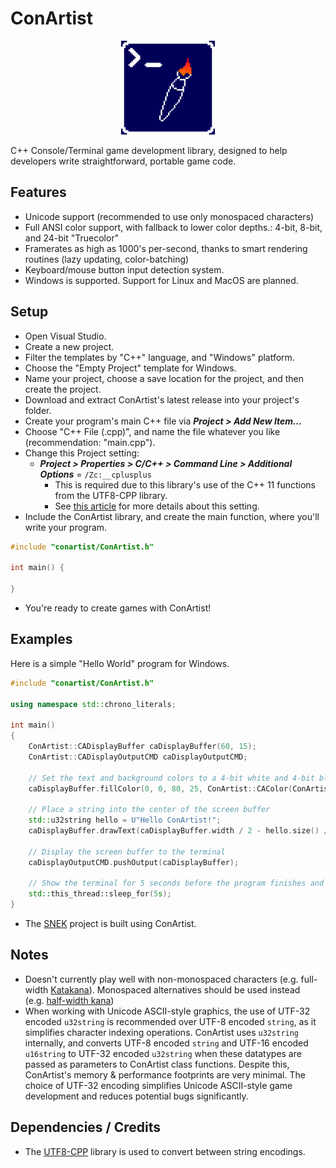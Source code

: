 # ConArtist
<p align="center">
	<img src="https://raw.githubusercontent.com/M-O-Marmalade/ConArtist/main/logo.png" width="150">
</p>

C++ Console/Terminal game development library, designed to help developers write straightforward, portable game code.

## Features
- Unicode support (recommended to use only monospaced characters)
- Full ANSI color support, with fallback to lower color depths.: 4-bit, 8-bit, and 24-bit "Truecolor"
- Framerates as high as 1000's per-second, thanks to smart rendering routines (lazy updating, color-batching)
- Keyboard/mouse button input detection system.
- Windows is supported. Support for Linux and MacOS are planned.

## Setup
- Open Visual Studio.
- Create a new project.
- Filter the templates by "C++" language, and "Windows" platform.
- Choose the "Empty Project" template for Windows.
- Name your project, choose a save location for the project, and then create the project.
- Download and extract ConArtist's latest release into your project's folder.
- Create your program's main C++ file via ***Project > Add New Item...***
- Choose "C++ File (.cpp)", and name the file whatever you like (recommendation: "main.cpp").
- Change this Project setting:
	- ***Project > Properties > C/C++ > Command Line > Additional Options*** = `/Zc:__cplusplus`
		- This is required due to this library's use of the C++ 11 functions from the UTF8-CPP library.
		- See [this article](https://learn.microsoft.com/en-us/cpp/build/reference/zc-cplusplus?view=msvc-170) for more details about this setting.
- Include the ConArtist library, and create the main function, where you'll write your program.
```cpp
#include "conartist/ConArtist.h"

int main() {

}
```
- You're ready to create games with ConArtist!

## Examples
Here is a simple "Hello World" program for Windows.

```cpp
#include "conartist/ConArtist.h"

using namespace std::chrono_literals;

int main()
{
	ConArtist::CADisplayBuffer caDisplayBuffer(60, 15);
	ConArtist::CADisplayOutputCMD caDisplayOutputCMD;

	// Set the text and background colors to a 4-bit white and 4-bit blue, respectively
	caDisplayBuffer.fillColor(0, 0, 80, 25, ConArtist::CAColor(ConArtist::ANSI_4BIT_WHITE, ConArtist::ANSI_4BIT_BLUE));

	// Place a string into the center of the screen buffer
	std::u32string hello = U"Hello ConArtist!";
	caDisplayBuffer.drawText(caDisplayBuffer.width / 2 - hello.size() / 2, caDisplayBuffer.height / 2, hello);

	// Display the screen buffer to the terminal
	caDisplayOutputCMD.pushOutput(caDisplayBuffer);

	// Show the terminal for 5 seconds before the program finishes and closes automatically
	std::this_thread::sleep_for(5s);
}
```


- The [SNEK](https://github.com/M-O-Marmalade/SNEK) project is built using ConArtist.

## Notes
- Doesn't currently play well with non-monospaced characters (e.g. full-width [Katakana](https://en.wikipedia.org/wiki/Katakana)). Monospaced alternatives should be used instead (e.g. [half-width kana](https://en.wikipedia.org/wiki/Half-width_kana))
- When working with Unicode ASCII-style graphics, the use of UTF-32 encoded `u32string` is recommended over UTF-8 encoded `string`, as it simplifies character indexing operations. ConArtist uses `u32string` internally, and converts UTF-8 encoded `string` and UTF-16 encoded `u16string` to UTF-32 encoded `u32string` when these datatypes are passed as parameters to ConArtist class functions. Despite this, ConArtist's memory & performance footprints are very minimal. The choice of UTF-32 encoding simplifies Unicode ASCII-style game development and reduces potential bugs significantly.

## Dependencies / Credits
- The [UTF8-CPP](https://github.com/nemtrif/utfcpp) library is used to convert between string encodings.
